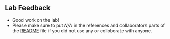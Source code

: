 ## Lab Feedback

- Good work on the lab!
- Please make sure to put *N/A* in the references and collaborators parts of the [README](README.md) file if you did not use any or colloborate with anyone.
